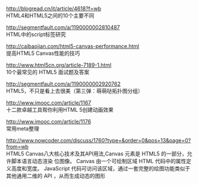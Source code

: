 http://blogread.cn/it/article/4618?f=wb<br  />
HTML4和HTML5之间的10个主要不同

http://segmentfault.com/a/1190000002810487<br  />
HTML中的script标签研究

http://caibaojian.com/html5-canvas-performance.html<br  />
提高HTML5 Canvas性能的技巧

http://www.html5cn.org/article-7189-1.html<br  />
10个最常见的 HTML5 面试题及答案

http://segmentfault.com/a/1190000002920762<br  />
HTML5，不只是看上去很美（第三弹：萌萌哒拓扑图分组）

http://www.imooc.com/article/1167<br  />
十二款卓越工具帮你利用HTML 5创建动画效果

http://www.imooc.com/article/1176<br  />
常用meta整理

http://www.nowcoder.com/discuss/1760?type=&order=0&pos=13&page=0?from=wb<br  />
HTML5 Canvas八大核心技术及其API用法,Canvas 元素是 HTML5 的一部分，允许脚本语言动态渲染 位图像。 Canvas 由一个可绘制区域 HTML 代码中的属性定义高度和宽度。 JavaScript 代码可访问该区域，通过一套完整的绘图功能类似于其他通用二维的 API ，从而生成动态的图形
